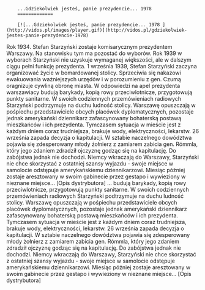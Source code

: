 
        ...Gdziekolwiek jesteś, panie prezydencie... 1978 
        =============
        
        [![...Gdziekolwiek jesteś, panie prezydencie... 1978 ](http://vidos.pl/images/player.gif)](http://vidos.pl/gdziekolwiek-jestes-panie-prezydencie-1978)
        
        
 Rok 1934. Stefan Starzyński zostaje komisarycznym prezydentem Warszawy. Na stanowisku tym ma pozostać do wyborów. Rok 1939 w wyborach Starzyński nie uzyskuje wymaganej większości, ale w dalszym ciągu pełni funkcję prezydenta. 1 września 1939, Stefan Starzyński zaczyna organizować życie w bomardowanej stolicy. Sprzeciwia się nakazowi ewakuowania ważniejszych urzędów i w porozumieniu z gen. Czumą oragnizuje cywliną obronę miasta. W odpowiedzi na apel prezydenta warszawiacy budują barykady, kopią rowy przeciwlotnicze, przygotowują punkty sanitarne. W swoich codziennych przemówieniach radiowych Starzyński podtrzymuje na duchu ludność stolicy. Warszawę opuszczają w pośpiechu przedstawiciele obcych placówek dyplomatycznych, pozostaje jednak amerykański dziennikarz zafascynowany bohaterską postawą mieszkańców i ich prezydenta. Tymczasem sytuacja w mieście jest z każdym dniem coraz trudniejsza, brakuje wody, elektryczności, lekarstw. 26 września zapada decyzja o kapitulacji. W sztabie naczelnego dowództwa pojawia się zdesperowany młody żołnierz z zamiarem zabicia gen. Rómmla, który jego zdaniem zdradził ojczyznę godząc się na kapitulację. Do zabójstwa jednak nie dochodzi. Niemcy wkraczają do Warszawy, Starzyński nie chce skorzystać z ostatniej szansy wyjazdu - swoje miejsce w samolocie odstępuje amerykańskiemu dziennikarzowi. Miesiąc później zostaje aresztowany w swoim gabinecie przez gestapo i wywieziony w nieznane miejsce... [Opis dystrybutora]  ... budują barykady, kopią rowy przeciwlotnicze, przygotowują punkty sanitarne. W swoich codziennych przemówieniach radiowych Starzyński podtrzymuje na duchu ludność stolicy. Warszawę opuszczają w pośpiechu przedstawiciele obcych placówek dyplomatycznych, pozostaje jednak amerykański dziennikarz zafascynowany bohaterską postawą mieszkańców i ich prezydenta. Tymczasem sytuacja w mieście jest z każdym dniem coraz trudniejsza, brakuje wody, elektryczności, lekarstw. 26 września zapada decyzja o kapitulacji. W sztabie naczelnego dowództwa pojawia się zdesperowany młody żołnierz z zamiarem zabicia gen. Rómmla, który jego zdaniem zdradził ojczyznę godząc się na kapitulację. Do zabójstwa jednak nie dochodzi. Niemcy wkraczają do Warszawy, Starzyński nie chce skorzystać z ostatniej szansy wyjazdu - swoje miejsce w samolocie odstępuje amerykańskiemu dziennikarzowi. Miesiąc później zostaje aresztowany w swoim gabinecie przez gestapo i wywieziony w nieznane miejsce... [Opis dystrybutora]
    